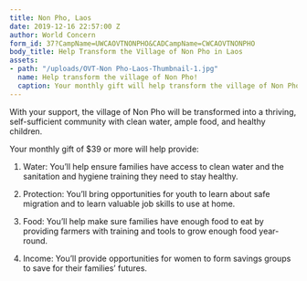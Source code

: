 ```yaml
---
title: Non Pho, Laos
date: 2019-12-16 22:57:00 Z
author: World Concern
form_id: 37?CampName=UWCAOVTNONPHO&CADCampName=CWCAOVTNONPHO
body_title: Help Transform the Village of Non Pho in Laos
assets:
- path: "/uploads/OVT-Non Pho-Laos-Thumbnail-1.jpg"
  name: Help transform the village of Non Pho!
  caption: Your monthly gift will help transform the village of Non Pho!
---
```


With your support, the village of Non Pho will be transformed into a thriving, self-sufficient community with clean water, ample food, and healthy children.

Your monthly gift of $39 or more will help provide:

1. Water: You’ll help ensure families have access to clean water and the sanitation and hygiene training they need to stay healthy.

2. Protection: You’ll bring opportunities for youth to learn about safe migration and to learn valuable job skills to use at home.

3. Food: You’ll help make sure families have enough food to eat by providing farmers with training and tools to grow enough food year-round.

4. Income: You’ll provide opportunities for women to form savings groups to save for their families’ futures.
